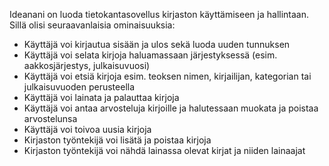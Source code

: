 Ideanani on luoda tietokantasovellus kirjaston käyttämiseen ja hallintaan. Sillä olisi seuraavanlaisia ominaisuuksia:
- Käyttäjä voi kirjautua sisään ja ulos sekä luoda uuden tunnuksen
- Käyttäjä voi selata kirjoja haluamassaan järjestyksessä (esim. aakkosjärjestys, julkaisuvuosi)
- Käyttäjä voi etsiä kirjoja esim. teoksen nimen, kirjailijan, kategorian tai julkaisuvuoden perusteella
- Käyttäjä voi lainata ja palauttaa kirjoja
- Käyttäjä voi antaa arvosteluja kirjoille ja halutessaan muokata ja poistaa arvostelunsa
- Käyttäjä voi toivoa uusia kirjoja
- Kirjaston työntekijä voi lisätä ja poistaa kirjoja
- Kirjaston työntekijä voi nähdä lainassa olevat kirjat ja niiden lainaajat
